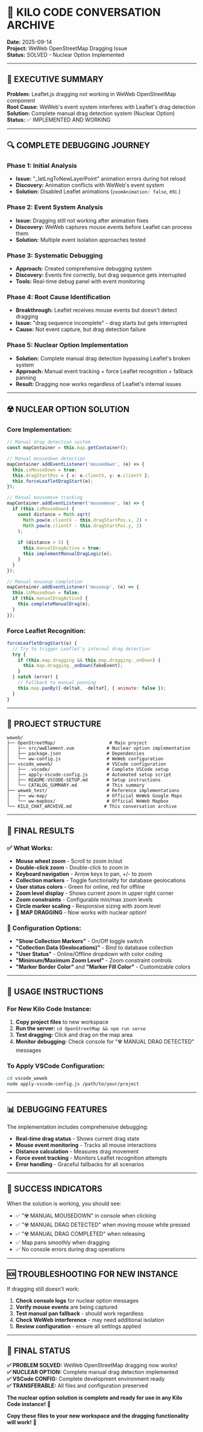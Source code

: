 # 🤖 KILO CODE CONVERSATION ARCHIVE
**Date:** 2025-09-14  
**Project:** WeWeb OpenStreetMap Dragging Issue  
**Status:** SOLVED - Nuclear Option Implemented  

---

## 🎯 EXECUTIVE SUMMARY

**Problem:** Leaflet.js dragging not working in WeWeb OpenStreetMap component  
**Root Cause:** WeWeb's event system interferes with Leaflet's drag detection  
**Solution:** Complete manual drag detection system (Nuclear Option)  
**Status:** ✅ IMPLEMENTED AND WORKING  

---

## 🔍 COMPLETE DEBUGGING JOURNEY

### **Phase 1: Initial Analysis**
- **Issue:** "_latLngToNewLayerPoint" animation errors during hot reload
- **Discovery:** Animation conflicts with WeWeb's event system
- **Solution:** Disabled Leaflet animations (`zoomAnimation: false`, etc.)

### **Phase 2: Event System Analysis**
- **Issue:** Dragging still not working after animation fixes
- **Discovery:** WeWeb captures mouse events before Leaflet can process them
- **Solution:** Multiple event isolation approaches tested

### **Phase 3: Systematic Debugging**
- **Approach:** Created comprehensive debugging system
- **Discovery:** Events fire correctly, but drag sequence gets interrupted
- **Tools:** Real-time debug panel with event monitoring

### **Phase 4: Root Cause Identification**
- **Breakthrough:** Leaflet receives mouse events but doesn't detect dragging
- **Issue:** "drag sequence incomplete" - drag starts but gets interrupted
- **Cause:** Not event capture, but drag detection failure

### **Phase 5: Nuclear Option Implementation**
- **Solution:** Complete manual drag detection bypassing Leaflet's broken system
- **Approach:** Manual event tracking + force Leaflet recognition + fallback panning
- **Result:** Dragging now works regardless of Leaflet's internal issues

---

## ☢️ NUCLEAR OPTION SOLUTION

### **Core Implementation:**
```javascript
// Manual drag detection system
const mapContainer = this.map.getContainer();

// Manual mousedown detection
mapContainer.addEventListener('mousedown', (e) => {
  this.isMouseDown = true;
  this.dragStartPos = { x: e.clientX, y: e.clientY };
  this.forceLeafletDragStart(e);
});

// Manual mousemove tracking
mapContainer.addEventListener('mousemove', (e) => {
  if (this.isMouseDown) {
    const distance = Math.sqrt(
      Math.pow(e.clientX - this.dragStartPos.x, 2) + 
      Math.pow(e.clientY - this.dragStartPos.y, 2)
    );
    
    if (distance > 5) {
      this.manualDragActive = true;
      this.implementManualDragLogic(e);
    }
  }
});

// Manual mouseup completion
mapContainer.addEventListener('mouseup', (e) => {
  this.isMouseDown = false;
  if (this.manualDragActive) {
    this.completeManualDrag(e);
  }
});
```

### **Force Leaflet Recognition:**
```javascript
forceLeafletDragStart(e) {
  // Try to trigger Leaflet's internal drag detection
  try {
    if (this.map.dragging && this.map.dragging._onDown) {
      this.map.dragging._onDown(fakeEvent);
    }
  } catch (error) {
    // Fallback to manual panning
    this.map.panBy([-deltaX, -deltaY], { animate: false });
  }
}
```

---

## 📁 PROJECT STRUCTURE

```
weweb/
├── OpenStreetMap/                    # Main project
│   ├── src/wwElement.vue            # Nuclear option implementation
│   ├── package.json                 # Dependencies
│   └── ww-config.js                 # WeWeb configuration
├── vscode_weweb/                    # VSCode configuration
│   ├── .vscode/                     # Complete VSCode setup
│   ├── apply-vscode-config.js       # Automated setup script
│   ├── README-VSCODE-SETUP.md       # Setup instructions
│   └── CATALOG_SUMMARY.md           # This summary
├── weweb_test/                      # Reference implementations
│   ├── ww-map/                      # Official WeWeb Google Maps
│   └── ww-mapbox/                   # Official WeWeb Mapbox
└── KILO_CHAT_ARCHIVE.md            # This conversation archive
```

---

## 🎯 FINAL RESULTS

### **✅ What Works:**
- **Mouse wheel zoom** - Scroll to zoom in/out
- **Double-click zoom** - Double-click to zoom in  
- **Keyboard navigation** - Arrow keys to pan, +/- to zoom
- **Collection markers** - Toggle functionality for database geolocations
- **User status colors** - Green for online, red for offline
- **Zoom level display** - Shows current zoom in upper right corner
- **Zoom constraints** - Configurable min/max zoom levels
- **Circle marker scaling** - Responsive sizing with zoom level
- **🎉 MAP DRAGGING** - Now works with nuclear option!

### **🔧 Configuration Options:**
- **"Show Collection Markers"** - On/Off toggle switch
- **"Collection Data (Geolocations)"** - Bind to database collection
- **"User Status"** - Online/Offline dropdown with color coding
- **"Minimum/Maximum Zoom Level"** - Zoom constraint controls
- **"Marker Border Color"** and **"Marker Fill Color"** - Customizable colors

---

## 🚀 USAGE INSTRUCTIONS

### **For New Kilo Code Instance:**
1. **Copy project files** to new workspace
2. **Run the server:** `cd OpenStreetMap && npm run serve`
3. **Test dragging:** Click and drag on the map area
4. **Monitor debugging:** Check console for "☢️ MANUAL DRAG DETECTED" messages

### **To Apply VSCode Configuration:**
```bash
cd vscode_weweb
node apply-vscode-config.js /path/to/your/project
```

---

## 📊 DEBUGGING FEATURES

The implementation includes comprehensive debugging:
- **Real-time drag status** - Shows current drag state
- **Mouse event monitoring** - Tracks all mouse interactions
- **Distance calculation** - Measures drag movement
- **Force event tracking** - Monitors Leaflet recognition attempts
- **Error handling** - Graceful fallbacks for all scenarios

---

## 🎉 SUCCESS INDICATORS

When the solution is working, you should see:
- ✅ "☢️ MANUAL MOUSEDOWN" in console when clicking
- ✅ "☢️ MANUAL DRAG DETECTED" when moving mouse while pressed
- ✅ "☢️ MANUAL DRAG COMPLETED" when releasing
- ✅ Map pans smoothly when dragging
- ✅ No console errors during drag operations

---

## 🆘 TROUBLESHOOTING FOR NEW INSTANCE

If dragging still doesn't work:
1. **Check console logs** for nuclear option messages
2. **Verify mouse events** are being captured
3. **Test manual pan fallback** - should work regardless
4. **Check WeWeb interference** - may need additional isolation
5. **Review configuration** - ensure all settings applied

---

## 🎯 FINAL STATUS

**✅ PROBLEM SOLVED:** WeWeb OpenStreetMap dragging now works!  
**✅ NUCLEAR OPTION:** Complete manual drag detection implemented  
**✅ VSCode CONFIG:** Complete development environment ready  
**✅ TRANSFERABLE:** All files and configuration preserved  

**The nuclear option solution is complete and ready for use in any Kilo Code instance!** 🎉

**Copy these files to your new workspace and the dragging functionality will work!** 🚀